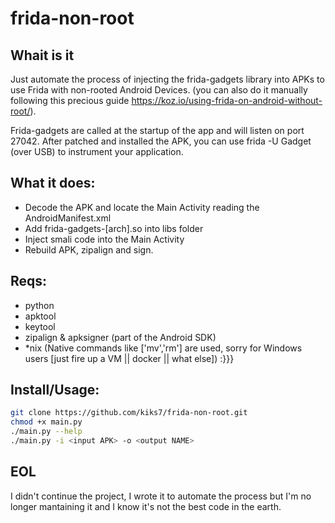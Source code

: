 # frida-non-root
## Whait is it
Just automate the process of injecting the frida-gadgets library into APKs to use Frida with non-rooted Android Devices.
(you can also do it manually following this precious guide https://koz.io/using-frida-on-android-without-root/).

Frida-gadgets are called at the startup of the app and will listen on port 27042. After patched and installed the APK, you can use frida -U Gadget (over USB) to instrument your application.

## What it does:
- Decode the APK and locate the Main Activity reading the AndroidManifest.xml
- Add frida-gadgets-[arch].so into libs folder
- Inject smali code into the Main Activity
- Rebuild APK, zipalign and sign.

## Reqs:
- python
- apktool
- keytool
- zipalign & apksigner (part of the Android SDK)
- \*nix (Native commands like ['mv','rm'] are used, sorry for Windows users [just fire up a VM || docker || what else]) :}}}

## Install/Usage:

```bash
git clone https://github.com/kiks7/frida-non-root.git
chmod +x main.py
./main.py --help
./main.py -i <input APK> -o <output NAME>
```

## EOL
I didn't continue the project, I wrote it to automate the process but I'm no longer mantaining it and I know it's not the best code in the earth.
